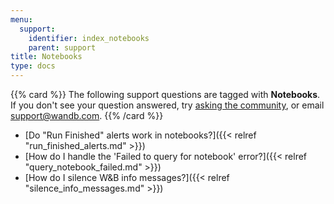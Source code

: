 ```yaml
---
menu:
  support:
    identifier: index_notebooks
    parent: support
title: Notebooks
type: docs
---
```


{{% card %}}
The following support questions are tagged with <b>Notebooks</b>. If you don't see 
your question answered, try [asking the community](https://community.wandb.ai/), 
or email [support@wandb.com](mailto:support@wandb.com).
{{% /card %}}

- [Do "Run Finished" alerts work in notebooks?]({{< relref "run_finished_alerts.md" >}})
- [How do I handle the 'Failed to query for notebook' error?]({{< relref "query_notebook_failed.md" >}})
- [How do I silence W&B info messages?]({{< relref "silence_info_messages.md" >}})